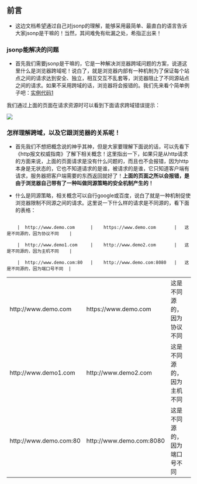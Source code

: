 ## 前言

* 这边文档希望通过自己对jsonp的理解，能够采用最简单、最直白的语言告诉大家jsonp是干嘛的！当然，其间难免有纰漏之处，希指正出来！

### jsonp能解决的问题

* 首先我们需要jsonp是干嘛的，它是一种解决浏览器跨域问题的方案，说道这里什么是浏览器跨域呢！说白了，就是浏览器内部有一种机制为了保证每个站点之间的请求达到安全、独立，相互交互不乱套等，浏览器阻止了不同源站点之间的请求。如果不采用跨域的话，浏览器将会报错的。我们先来看个简单例子吧：[实例代码1](https://github.com/woai30231/webDevDetails/blob/master/7/demo1.html)

我们通过上面的页面在请求资源时可以看到下面请求跨域错误提示：

![](https://github.com/woai30231/webDevDetails/blob/master/image/7_1.png)


### 怎样理解跨域，以及它跟浏览器的关系呢！

* 首先我们不想把概念说的神乎其神，但是大家要理解下面说的话，可以先看下《http报文权威指南》了解下相关概念！这里指出一下，如果只是从http请求的方面来说，上面的页面请求是没有什么问题的，而且也不会报错，因为http本身是无状态的，它也不知道请求的是谁，被请求的是谁，它只知道客户端有请求，服务器把客户端需要的东西返回就好了！**上面的页面之所以会报错，是由于浏览器自己带有了一种叫做同源策略的安全机制产生的！**

* 什么是同源策略，相关概念可以自行google或百度，说白了就是一种机制促使浏览器限制不同源之间的请求。这里说一下什么样的请求是不同源的，看下面的表格：

```table

	|  http://www.demo.com      |    https://www.demo.com       |   这是不同源的，因为协议不同    |

	|  http://www.demo1.com     |    http://www.demo2.com       |   这是不同源的，因为主机不同    |

	|  http://www.demo.com:80   |    http://www.demo.com:8080   |   这是不同源的，因为端口号不同  |
```

<table>
	<tr>
		<td>http://www.demo.com</td>
		<td>https://www.demo.com</td>
		<td>这是不同源的，因为协议不同</td>
	</tr>
	<tr>
		<td>http://www.demo1.com</td>
		<td>http://www.demo2.com</td>
		<td>这是不同源的，因为主机不同</td>
	</tr>
	<tr>
		<td>http://www.demo.com:80</td>
		<td>http://www.demo.com:8080</td>
		<td>这是不同源的，因为端口号不同</td>
	</tr>
</table>

